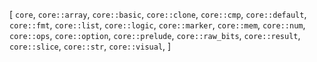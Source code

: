 [
    `core`,
    `core::array`,
    `core::basic`,
    `core::clone`,
    `core::cmp`,
    `core::default`,
    `core::fmt`,
    `core::list`,
    `core::logic`,
    `core::marker`,
    `core::mem`,
    `core::num`,
    `core::ops`,
    `core::option`,
    `core::prelude`,
    `core::raw_bits`,
    `core::result`,
    `core::slice`,
    `core::str`,
    `core::visual`,
]